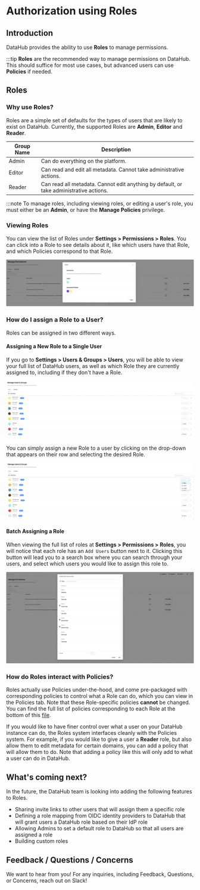 # Authorization using Roles

## Introduction

DataHub provides the ability to use **Roles** to manage permissions.

:::tip
**Roles** are the recommended way to manage permissions on DataHub. This should suffice for most use cases, but advanced users can use **Policies** if needed.

## Roles

### Why use Roles?

Roles are a simple set of defaults for the types of users that are likely to exist on DataHub. Currently, the supported Roles are **Admin**, **Editor** and **Reader**.

| Group Name | Description                                                                             |
| ---------- | --------------------------------------------------------------------------------------- |
| Admin      | Can do everything on the platform.                                                      |
| Editor     | Can read and edit all metadata. Cannot take administrative actions.                     |
| Reader     | Can read all metadata. Cannot edit anything by default, or take administrative actions. |

:::note
To manage roles, including viewing roles, or editing a user's role, you must either be an **Admin**, or have the **Manage Policies** privilege.

### Viewing Roles

You can view the list of Roles under **Settings > Permissions > Roles**. You can click into a Role to see details about
it, like which users have that Role, and which Policies correspond to that Role.

![](../imgs/view-roles-list.png)

### How do I assign a Role to a User?

Roles can be assigned in two different ways.

#### Assigning a New Role to a Single User

If you go to **Settings > Users & Groups > Users**, you will be able to view your full list of DataHub users, as well as which Role they are currently
assigned to, including if they don't have a Role.

![](../imgs/user-list-roles.png)

You can simply assign a new Role to a user by clicking on the drop-down that appears on their row and selecting the desired Role.

![](../imgs/user-list-select-role.png)

#### Batch Assigning a Role

When viewing the full list of roles at **Settings > Permissions > Roles**, you will notice that each role has an `Add Users` button next to it. Clicking this button will
lead you to a search box where you can search through your users, and select which users you would like to assign this role to.

![](../imgs/batch-assign-role.png)

### How do Roles interact with Policies?

Roles actually use Policies under-the-hood, and come pre-packaged with corresponding policies to control what a Role can do, which you can view in the
Policies tab. Note that these Role-specific policies **cannot** be changed. You can find the full list of policies corresponding to each Role at the bottom of this
[file](https://github.com/datahub-project/datahub/blob/master/metadata-service/war/src/main/resources/boot/policies.json).

If you would like to have finer control over what a user on your DataHub instance can do, the Roles system interfaces cleanly
with the Policies system. For example, if you would like to give a user a **Reader** role, but also allow them to edit metadata
for certain domains, you can add a policy that will allow them to do. Note that adding a policy like this will only add to what a user can do
in DataHub.

## What's coming next?

In the future, the DataHub team is looking into adding the following features to Roles.

- Sharing invite links to other users that will assign them a specific role
- Defining a role mapping from OIDC identity providers to DataHub that will grant users a DataHub role based on their IdP role
- Allowing Admins to set a default role to DataHub so that all users are assigned a role
- Building custom roles

## Feedback / Questions / Concerns

We want to hear from you! For any inquiries, including Feedback, Questions, or Concerns, reach out on Slack!
